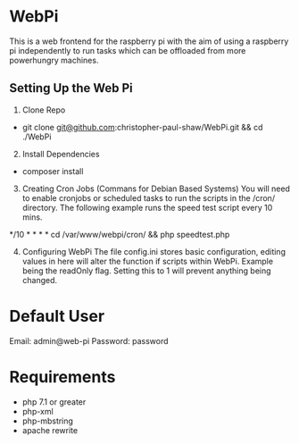 # WebPi
This is a web frontend for the raspberry pi with the aim of using a raspberry pi independently to run tasks which can be offloaded from more powerhungry machines.

## Setting Up the Web Pi
1. Clone Repo
- git clone git@github.com:christopher-paul-shaw/WebPi.git && cd ./WebPi
2. Install Dependencies
- composer install
3. Creating Cron Jobs (Commans for Debian Based Systems)
You will need to enable cronjobs or scheduled tasks to run the scripts in the /cron/ directory.
The following example runs the speed test script every 10 mins.

*/10 * * * * cd /var/www/webpi/cron/ && php speedtest.php

4. Configuring WebPi
The file config.ini stores basic configuration, editing values in here will alter the function if scripts within WebPi.
Example being the readOnly flag. Setting this to 1 will prevent anything being changed.

# Default User
Email: admin@web-pi
Password: password

# Requirements
- php 7.1 or greater
- php-xml
- php-mbstring
- apache rewrite
